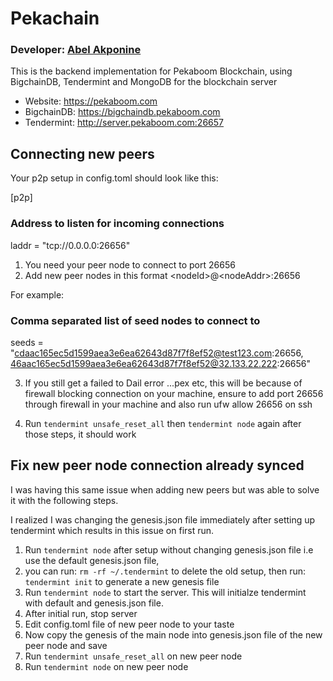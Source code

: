# Pekachain
### Developer: [Abel Akponine](https://github.com/abelakponine)
This is the backend implementation for Pekaboom Blockchain, using BigchainDB, Tendermint and MongoDB for the blockchain server

- Website: https://pekaboom.com
- BigchainDB: https://bigchaindb.pekaboom.com
- Tendermint: http://server.pekaboom.com:26657

## Connecting new peers

Your p2p setup in config.toml should look like this:

[p2p]

### Address to listen for incoming connections
laddr = "tcp://0.0.0.0:26656"

1. You need your peer node to connect to port 26656
2. Add new peer nodes in this format &lt;nodeId&gt;@&lt;nodeAddr&gt;:26656

For example:
### Comma separated list of seed nodes to connect to
seeds = "cdaac165ec5d1599aea3e6ea62643d87f7f8ef52@test123.com:26656, 46aac165ec5d1599aea3e6ea62643d87f7f8ef52@32.133.22.222:26656"

3. If you still get a failed to Dail error ...pex etc, this will be because of firewall blocking connection on your machine, ensure to add port 26656 through firewall in your machine and also run ufw allow 26656 on ssh

4. Run <code>tendermint unsafe_reset_all</code> then <code>tendermint node</code> again after those steps, it should work

## Fix new peer node connection already synced

I was having this same issue when adding new peers but was able to solve it with the following steps.

I realized I was changing the genesis.json file immediately after setting up tendermint which results in this issue on first run.

1. Run <code>tendermint node</code> after setup without changing genesis.json file i.e use the default genesis.json file,
2. you can run: <code>rm -rf ~/.tendermint</code> to delete the old setup, then run: <code>tendermint init</code> to generate a new genesis file
3. Run <code>tendermint node</code> to start the server. This will initialze tendermint with default and genesis.json file.
4. After initial run, stop server
5. Edit config.toml file of new peer node to your taste
6. Now copy the genesis of the main node into genesis.json file of the new peer node and save
7. Run <code>tendermint unsafe_reset_all</code> on new peer node
8. Run <code>tendermint node</code> on new peer node
